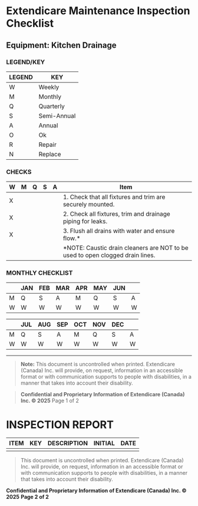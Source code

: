 # Extendicare Maintenance Inspection Checklist

## Equipment: Kitchen Drainage

### LEGEND/KEY

| LEGEND | KEY       |
|--------|-----------|
| W      | Weekly    |
| M      | Monthly   |
| Q      | Quarterly |
| S      | Semi-Annual |
| A      | Annual    |
| O      | Ok       |
| R      | Repair    |
| N      | Replace   |

### CHECKS

| W | M | Q | S | A | Item                                                                 |
|---|---|---|---|---|----------------------------------------------------------------------|
| X |   |   |   |   | 1. Check that all fixtures and trim are securely mounted.           |
| X |   |   |   |   | 2. Check all fixtures, trim and drainage piping for leaks.          |
| X |   |   |   |   | 3. Flush all drains with water and ensure flow.*                   |
|   |   |   |   |   | *NOTE: Caustic drain cleaners are NOT to be used to open clogged drain lines. |

### MONTHLY CHECKLIST

|     | JAN | FEB | MAR | APR | MAY | JUN | |
|-----|-----|-----|-----|-----|-----|-----|---|
| M   | Q   | S   | A   | M   | Q   | S   | A   |
| W   | W   | W   | W   | W   | W   | W   | W   |

|     | JUL | AUG | SEP | OCT | NOV | DEC | |
|-----|-----|-----|-----|-----|-----|-----|---|
| M   | Q   | S   | A   | M   | Q   | S   | A   |
| W   | W   | W   | W   | W   | W   | W   | W   |

----

> **Note:** This document is uncontrolled when printed. Extendicare (Canada) Inc. will provide, on request, information in an accessible format or with communication supports to people with disabilities, in a manner that takes into account their disability.

> **Confidential and Proprietary Information of Extendicare (Canada) Inc. © 2025**
> Page 1 of 2

# INSPECTION REPORT

| ITEM | KEY | DESCRIPTION | INITIAL | DATE |
|------|-----|-------------|---------|------|
|      |     |             |         |      |

> This document is uncontrolled when printed. Extendicare (Canada) Inc. will provide, on request, information in an accessible format or with communication supports to people with disabilities, in a manner that takes into account their disability.

**Confidential and Proprietary Information of Extendicare (Canada) Inc. © 2025**
**Page 2 of 2**